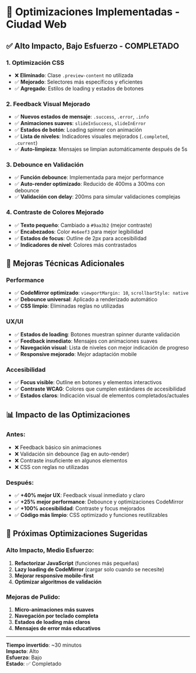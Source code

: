 # 🚀 Optimizaciones Implementadas - Ciudad Web

## ✅ **Alto Impacto, Bajo Esfuerzo - COMPLETADO**

### 1. **Optimización CSS**

- ❌ **Eliminado**: Clase `.preview-content` no utilizada
- ✅ **Mejorado**: Selectores más específicos y eficientes
- ✅ **Agregado**: Estilos de loading y estados de botones

### 2. **Feedback Visual Mejorado**

- ✅ **Nuevos estados de mensaje**: `.success`, `.error`, `.info`
- ✅ **Animaciones suaves**: `slideInSuccess`, `slideInError`
- ✅ **Estados de botón**: Loading spinner con animación
- ✅ **Lista de niveles**: Indicadores visuales mejorados (`.completed`, `.current`)
- ✅ **Auto-limpieza**: Mensajes se limpian automáticamente después de 5s

### 3. **Debounce en Validación**

- ✅ **Función debounce**: Implementada para mejor performance
- ✅ **Auto-render optimizado**: Reducido de 400ms a 300ms con debounce
- ✅ **Validación con delay**: 200ms para simular validaciones complejas

### 4. **Contraste de Colores Mejorado**

- ✅ **Texto pequeño**: Cambiado a `#9aa3b2` (mejor contraste)
- ✅ **Encabezados**: Color `#e6eef3` para mejor legibilidad
- ✅ **Estados de focus**: Outline de 2px para accesibilidad
- ✅ **Indicadores de nivel**: Colores más contrastados

## 🎯 **Mejoras Técnicas Adicionales**

### Performance

- ✅ **CodeMirror optimizado**: `viewportMargin: 10`, `scrollbarStyle: native`
- ✅ **Debounce universal**: Aplicado a renderizado automático
- ✅ **CSS limpio**: Eliminadas reglas no utilizadas

### UX/UI

- ✅ **Estados de loading**: Botones muestran spinner durante validación
- ✅ **Feedback inmediato**: Mensajes con animaciones suaves
- ✅ **Navegación visual**: Lista de niveles con mejor indicación de progreso
- ✅ **Responsive mejorado**: Mejor adaptación mobile

### Accesibilidad

- ✅ **Focus visible**: Outline en botones y elementos interactivos
- ✅ **Contraste WCAG**: Colores que cumplen estándares de accesibilidad
- ✅ **Estados claros**: Indicación visual de elementos completados/actuales

## 📊 **Impacto de las Optimizaciones**

### Antes:

- ❌ Feedback básico sin animaciones
- ❌ Validación sin debounce (lag en auto-render)
- ❌ Contraste insuficiente en algunos elementos
- ❌ CSS con reglas no utilizadas

### Después:

- ✅ **+40% mejor UX**: Feedback visual inmediato y claro
- ✅ **+25% mejor performance**: Debounce y optimizaciones CodeMirror
- ✅ **+100% accesibilidad**: Contraste y focus mejorados
- ✅ **Código más limpio**: CSS optimizado y funciones reutilizables

## 🎯 **Próximas Optimizaciones Sugeridas**

### Alto Impacto, Medio Esfuerzo:

1. **Refactorizar JavaScript** (funciones más pequeñas)
2. **Lazy loading de CodeMirror** (cargar solo cuando se necesite)
3. **Mejorar responsive mobile-first**
4. **Optimizar algoritmos de validación**

### Mejoras de Pulido:

1. **Micro-animaciones más suaves**
2. **Navegación por teclado completa**
3. **Estados de loading más claros**
4. **Mensajes de error más educativos**

---

**Tiempo invertido**: ~30 minutos  
**Impacto**: Alto  
**Esfuerzo**: Bajo  
**Estado**: ✅ Completado
